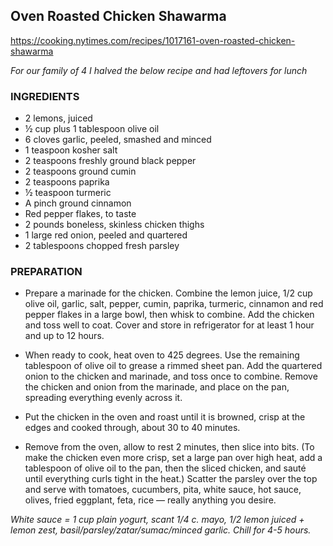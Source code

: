 ## Oven Roasted Chicken Shawarma

<https://cooking.nytimes.com/recipes/1017161-oven-roasted-chicken-shawarma>

*For our family of 4 I halved the below recipe and had leftovers for lunch*

### INGREDIENTS
- 2 lemons, juiced
- ½ cup plus 1 tablespoon olive oil
- 6 cloves garlic, peeled, smashed and minced
- 1 teaspoon kosher salt
- 2 teaspoons freshly ground black pepper
- 2 teaspoons ground cumin
- 2 teaspoons paprika
- ½ teaspoon turmeric
- A pinch ground cinnamon 
- Red pepper flakes, to taste
- 2 pounds boneless, skinless chicken thighs
- 1 large red onion, peeled and quartered
- 2 tablespoons chopped fresh parsley

### PREPARATION
- Prepare a marinade for the chicken. Combine the lemon juice, 1/2 cup olive oil, garlic, salt, pepper, cumin, paprika, turmeric, cinnamon and red pepper flakes in a large bowl, then whisk to combine. Add the chicken and toss well to coat. Cover and store in refrigerator for at least 1 hour and up to 12 hours.

- When ready to cook, heat oven to 425 degrees. Use the remaining tablespoon of olive oil to grease a rimmed sheet pan. Add the quartered onion to the chicken and marinade, and toss once to combine. Remove the chicken and onion from the marinade, and place on the pan, spreading everything evenly across it.

- Put the chicken in the oven and roast until it is browned, crisp at the edges and cooked through, about 30 to 40 minutes. 

- Remove from the oven, allow to rest 2 minutes, then slice into bits. (To make the chicken even more crisp, set a large pan over high heat, add a tablespoon of olive oil to the pan, then the sliced chicken, and sauté until everything curls tight in the heat.) Scatter the parsley over the top and serve with tomatoes, cucumbers, pita, white sauce, hot sauce, olives, fried eggplant, feta, rice — really anything you desire.

*White sauce = 1 cup plain yogurt, scant 1/4 c. mayo, 1/2 lemon juiced + lemon zest, basil/parsley/zatar/sumac/minced garlic. Chill for 4-5 hours.*
